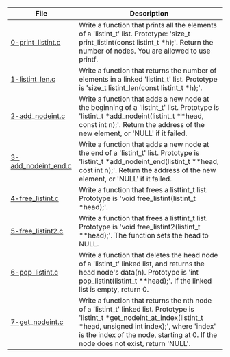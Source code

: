 |File|Description|
|-|-|
|[0-print_listint.c](0-print_listint.c)|Write a function that prints all the elements of a 'listint_t' list. Prototype: 'size_t print_listint(const listint_t \*h);'. Return the number of nodes. You are allowed to use printf.|
|[1-listint_len.c](1-listint_len.c)|Write a function that returns the number of elements in a linked 'listint_t' list. Prototype is 'size_t listint_len(const listint_t \*h);'.|
|[2-add_nodeint.c](2-add_nodeint.c)|Write a function that adds a new node at the beginning of a 'listint_t' list. Prototype is 'listint_t \*add_nodeint(listint_t \*\*head, const int n);'. Return the address of the new element, or 'NULL' if it failed.|
|[3-add_nodeint_end.c](3-add_nodeint_end.c)|Write a function that adds a new node at the end of a 'listint_t' list. Prototype is 'listint_t \*add_nodeint_end(listint_t \*\*head, cost int n);'. Return the address of the new element, or 'NULL' if it failed.|
|[4-free_listint.c](4-free_listint.c)|Write a function that frees a listtint_t list. Prototype is 'void free_listint(listint_t \*head);'.|
|[5-free_listint2.c](5-free_listint2.c)|Write a function that frees a listtint_t list. Prototype is 'void free_listint2(listint_t \*\*head);'. The function sets the head to NULL.|
|[6-pop_listint.c](6-pop_listint.c)|Write a function that deletes the head node of a 'listint_t' linked list, and returns the head node's data(n). Prototype is 'int pop_listint(listint_t \*\*head);'. If the linked list is empty, return 0.|
|[7-get_nodeint.c](7-get_nodeint.c)|Write a function that returns the nth node of a 'listint_t' linked list. Prototype is 'listint_t \*get_nodeint_at_index(listint_t \*head, unsigned int index);', where 'index' is the index of the node, starting at 0. If the node does not exist, return 'NULL'.|
